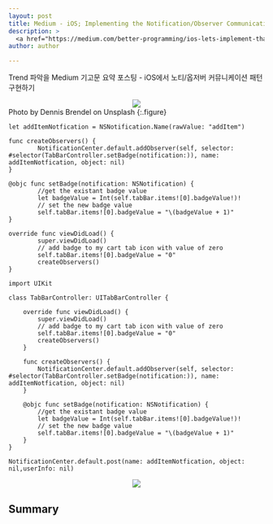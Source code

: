 ```yaml
---
layout: post
title: Medium - iOS; Implementing the Notification/Observer Communication Pattern
description: >
  <a href="https://medium.com/better-programming/ios-lets-implement-that-notification-observer-communication-pattern-fc513f61b33e">원문 - Moussa Hellal</a>
author: author

---
```

Trend 파악을 Medium 기고문 요약 포스팅 - iOS에서 노티/옵저버 커뮤니케이션 패턴 구현하기

<center>
<img src="https://miro.medium.com/max/11912/1*Zb6W50gQNY1po5hyK-byAQ.jpeg"/>
</center>
Photo by Dennis Brendel on Unsplash
{:.figure}

```
let addItemNotfication = NSNotification.Name(rawValue: "addItem")
```

```
func createObservers() {
        NotificationCenter.default.addObserver(self, selector: #selector(TabBarController.setBadge(notification:)), name: addItemNotfication, object: nil)
}

@objc func setBadge(notification: NSNotification) {
        //get the existant badge value
        let badgeValue = Int(self.tabBar.items![0].badgeValue!)!
        // set the new badge value
        self.tabBar.items![0].badgeValue = "\(badgeValue + 1)"
}
```

```
override func viewDidLoad() {
        super.viewDidLoad()
        // add badge to my cart tab icon with value of zero
        self.tabBar.items![0].badgeValue = "0"
        createObservers()
}
```

```
import UIKit

class TabBarController: UITabBarController {

    override func viewDidLoad() {
        super.viewDidLoad()
        // add badge to my cart tab icon with value of zero
        self.tabBar.items![0].badgeValue = "0"
        createObservers()
    }

    func createObservers() {
        NotificationCenter.default.addObserver(self, selector: #selector(TabBarController.setBadge(notification:)), name: addItemNotfication, object: nil)
    }

    @objc func setBadge(notification: NSNotification) {
        //get the existant badge value
        let badgeValue = Int(self.tabBar.items![0].badgeValue!)!
        // set the new badge value
        self.tabBar.items![0].badgeValue = "\(badgeValue + 1)"
    }
}
```

```
NotificationCenter.default.post(name: addItemNotfication, object: nil,userInfo: nil)
```

<center>
<img src="https://miro.medium.com/max/1644/1*kjFly4sJBno8Uy-4GR9Q8A.png"/>
</center>

## Summary
